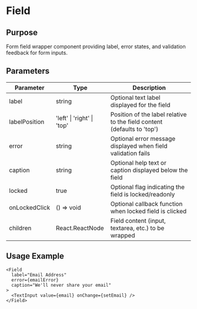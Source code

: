# Field

## Purpose
Form field wrapper component providing label, error states, and validation feedback for form inputs.

## Parameters

| Parameter | Type | Description |
|-----------|------|-------------|
| label | string | Optional text label displayed for the field |
| labelPosition | 'left' \| 'right' \| 'top' | Position of the label relative to the field content (defaults to 'top') |
| error | string | Optional error message displayed when field validation fails |
| caption | string | Optional help text or caption displayed below the field |
| locked | true | Optional flag indicating the field is locked/readonly |
| onLockedClick | () => void | Optional callback function when locked field is clicked |
| children | React.ReactNode | Field content (input, textarea, etc.) to be wrapped |

## Usage Example
```tsx
<Field 
  label="Email Address"
  error={emailError}
  caption="We'll never share your email"
>
  <TextInput value={email} onChange={setEmail} />
</Field>
```